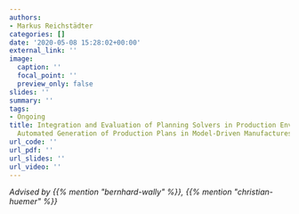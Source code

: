 ```yaml
---
authors:
- Markus Reichstädter
categories: []
date: '2020-05-08 15:28:02+00:00'
external_link: ''
image:
  caption: ''
  focal_point: ''
  preview_only: false
slides: ''
summary: ''
tags:
- Ongoing
title: Integration and Evaluation of Planning Solvers in Production Environments.
  Automated Generation of Production Plans in Model-Driven Manufactures.
url_code: ''
url_pdf: ''
url_slides: ''
url_video: ''
---
```




*Advised by {{% mention "bernhard-wally" %}}, {{% mention "christian-huemer" %}}*